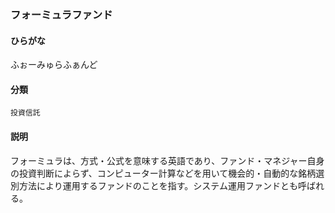 <div style="display:none;">

## [あ行](securities-terms?id=あ行)
## [か行](securities-terms?id=か行)
## [さ行](securities-terms?id=さ行)
## [た行](securities-terms?id=た行)
## [な行](securities-terms?id=な行)
## [は行](securities-terms?id=は行)

</div>

### フォーミュラファンド

#### ひらがな

ふぉーみゅらふぁんど

#### 分類

`投資信託`

#### 説明

フォーミュラは、方式・公式を意味する英語であり、ファンド・マネジャー自身の投資判断によらず、コンピューター計算などを用いて機会的・自動的な銘柄選別方法により運用するファンドのことを指す。システム運用ファンドとも呼ばれる。

<div style="display:none;">

## [ま行](securities-terms?id=ま行)
## [や行](securities-terms?id=や行)
## [ら行](securities-terms?id=ら行)
## [わ行](securities-terms?id=わ行)
## [英数字・記号](securities-terms?id=英数字・記号)

</div>

